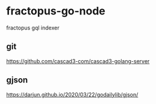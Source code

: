 # fractopus-go-node
fractopus gql indexer

## git
https://github.com/cascad3-com/cascad3-golang-server


## gjson
https://darjun.github.io/2020/03/22/godailylib/gjson/